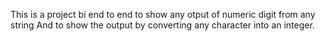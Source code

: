 This is a project bi end to end to show any otput of numeric digit from any string 
And to show the output by converting any character into an integer.
